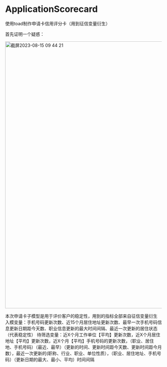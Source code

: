 # ApplicationScorecard
使用toad制作申请卡信用评分卡（用到征信变量衍生）

首先证明一个疑惑：

<img width="859" alt="截屏2023-08-15 09 44 21" src="https://github.com/ErwanPishi/ApplicationScorecard/assets/136585409/fdcb0fa4-aa07-4836-bfd2-2efe7b00b98f">

本次申请卡子模型是用于评价客户的稳定性，用到的指标全部来自征信变量衍生</br>
入模变量：手机号码更新次数、近15个月居住地址更新次数、最早一次手机号码信息更新日期距今天数、职业信息更新的最大时间间隔、最近一次更新的居住状态（代表稳定性）
待筛选变量：近X个月工作单位【平均】更新次数，近X个月居住地址【平均】更新次数，近X个月【平均】手机号码的更新次数，（职业、居住地、手机号码）（最近、最早）（更新的时间、更新时间距今天数、更新时间距今月数），最近一次更新的(职称、行业、职业、单位性质），（职业、居住地址、手机号码）（更新日期的最大、最小、平均）时间间隔
